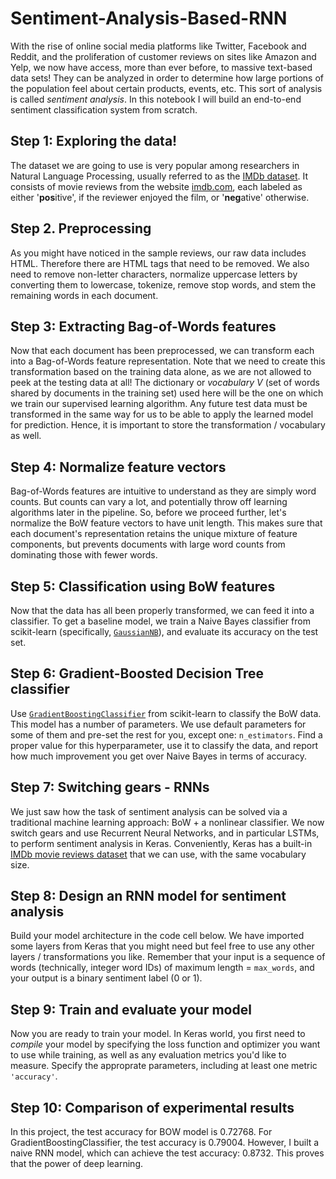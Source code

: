 # Sentiment-Analysis-Based-RNN
With the rise of online social media platforms like Twitter, Facebook and Reddit, and the proliferation of customer reviews on sites like Amazon and Yelp, we now have access, more than ever before, to massive text-based data sets! They can be analyzed in order to determine how large portions of the population feel about certain products, events, etc. This sort of analysis is called _sentiment analysis_. In this notebook I will build an end-to-end sentiment classification system from scratch.
## Step 1: Exploring the data!
The dataset we are going to use is very popular among researchers in Natural Language Processing, usually referred to as the [IMDb dataset](http://ai.stanford.edu/~amaas/data/sentiment/). It consists of movie reviews from the website [imdb.com](http://www.imdb.com/), each labeled as either '**pos**itive', if the reviewer enjoyed the film, or '**neg**ative' otherwise.
## Step 2. Preprocessing
As you might have noticed in the sample reviews, our raw data includes HTML. Therefore there are HTML tags that need to be removed. We also need to remove non-letter characters, normalize uppercase letters by converting them to lowercase, tokenize, remove stop words, and stem the remaining words in each document.
## Step 3: Extracting Bag-of-Words features
Now that each document has been preprocessed, we can transform each into a Bag-of-Words feature representation. Note that we need to create this transformation based on the training data alone, as we are not allowed to peek at the testing data at all!
The dictionary or _vocabulary_ $V$ (set of words shared by documents in the training set) used here will be the one on which we train our supervised learning algorithm. Any future test data must be transformed in the same way for us to be able to apply the learned model for prediction. Hence, it is important to store the transformation / vocabulary as well.
## Step 4: Normalize feature vectors
Bag-of-Words features are intuitive to understand as they are simply word counts. But counts can vary a lot, and potentially throw off learning algorithms later in the pipeline. So, before we proceed further, let's normalize the BoW feature vectors to have unit length.
This makes sure that each document's representation retains the unique mixture of feature components, but prevents documents with large word counts from dominating those with fewer words.
## Step 5: Classification using BoW features
Now that the data has all been properly transformed, we can feed it into a classifier. To get a baseline model, we train a Naive Bayes classifier from scikit-learn (specifically, [`GaussianNB`](http://scikit-learn.org/stable/modules/generated/sklearn.naive_bayes.GaussianNB.html)), and evaluate its accuracy on the test set.
## Step 6: Gradient-Boosted Decision Tree classifier
Use [`GradientBoostingClassifier`](http://scikit-learn.org/stable/modules/generated/sklearn.ensemble.GradientBoostingClassifier.html) from scikit-learn to classify the BoW data. This model has a number of parameters. We use default parameters for some of them and pre-set the rest for you, except one: `n_estimators`. Find a proper value for this hyperparameter, use it to classify the data, and report how much improvement you get over Naive Bayes in terms of accuracy.
## Step 7: Switching gears - RNNs
We just saw how the task of sentiment analysis can be solved via a traditional machine learning approach: BoW + a nonlinear classifier. We now switch gears and use Recurrent Neural Networks, and in particular LSTMs, to perform sentiment analysis in Keras. Conveniently, Keras has a built-in [IMDb movie reviews dataset](https://keras.io/datasets/#imdb-movie-reviews-sentiment-classification) that we can use, with the same vocabulary size.
## Step 8: Design an RNN model for sentiment analysis
Build your model architecture in the code cell below. We have imported some layers from Keras that you might need but feel free to use any other layers / transformations you like.
Remember that your input is a sequence of words (technically, integer word IDs) of maximum length = `max_words`, and your output is a binary sentiment label (0 or 1).
## Step 9: Train and evaluate your model
Now you are ready to train your model. In Keras world, you first need to _compile_ your model by specifying the loss function and optimizer you want to use while training, as well as any evaluation metrics you'd like to measure. Specify the approprate parameters, including at least one metric `'accuracy'`.
## Step 10: Comparison of experimental results
In this project, the test accuracy for BOW model is 0.72768. For GradientBoostingClassifier, the test accuracy is 0.79004.
However, I built a naive RNN model, which can achieve the test accuracy: 0.8732.
This proves that the power of deep learning.
